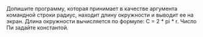 Допишите программу, которая принимает в качестве аргумента командной строки радиус, находит длину окружности и выводит ее на экран. Длина окружности вычисляется по формуле: С = 2 * pi * r. Число Пи задайте константой.
